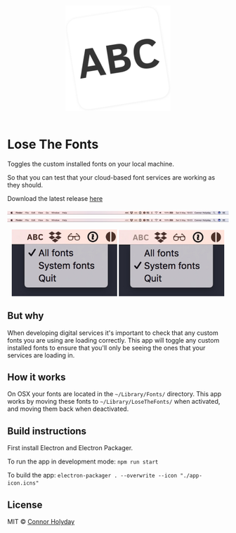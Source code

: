 <p align="center">
	<img src="app-icon.png" width="240">
	<br>
	<br>
</p>

# Lose The Fonts

Toggles the custom installed fonts on your local machine.

So that you can test that your cloud-based font services are working as they should.

Download the latest release [here](https://github.com/connorholyday/lose-the-fonts/releases)

![](screenshots/icon-active.jpg)
![](screenshots/icon-inactive.jpg)

<p align="center">
    <img src="screenshots/menu-all.jpg" width="240">
	<img src="screenshots/menu-system.jpg" width="240">
</p>

## But why

When developing digital services it's important to check that
any custom fonts you are using are loading correctly. This
app will toggle any custom installed fonts to ensure that
you'll only be seeing the ones that your services are loading in.

## How it works

On OSX your fonts are located in the `~/Library/Fonts/` directory.
This app works by moving these fonts to `~/Library/LoseTheFonts/`
when activated, and moving them back when deactivated.

## Build instructions

First install Electron and Electron Packager.

To run the app in development mode:
`npm run start`

To build the app:
`electron-packager . --overwrite --icon "./app-icon.icns"`

## License

MIT © [Connor Holyday](https://holyday.me)
